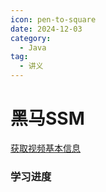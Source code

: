 ```yaml
---
icon: pen-to-square
date: 2024-12-03
category:
  - Java
tag:
  - 讲义
---
```


# 黑马SSM
<a href='https://api.bilibili.com/x/web-interface/wbi/view?bvid=BV1np4y1C7Yf'>获取视频基本信息</a>

### 学习进度
<BiliBili aid="553267404" cid="1596693670" page=14 />
